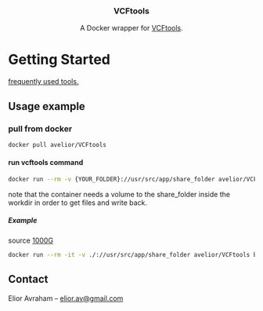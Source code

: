 <p align="center">
  <h3 align="center">VCFtools</h3>

  <p align="center">
    A Docker wrapper for <a href="https://vcftools.github.io/index.html">VCFtools</a>.
  </p>
</p>

# Getting Started
[frequently used tools.](https://manpages.debian.org/testing/vcftools/index.html)

## Usage example
### pull from docker
```sh
docker pull avelior/VCFtools
```
#### run vcftools command
```sh
docker run --rm -v {YOUR_FOLDER}://usr/src/app/share_folder avelior/VCFtools {VCFTOOLS_COMMAND}
```
note that the container needs a volume to the share_folder inside the workdir in order to get files and write back.
##### Example
source [1000G](https://www.internationalgenome.org/faq/how-can-i-get-allele-frequency-my-variant/)
```sh
docker run --rm -it -v ./://usr/src/app/share_folder avelior/VCFtools bash -c "vcf-subset -c CEU.samples.list ALL.chr13.integrated_phase1_v3.20101123.snps_indels_svs.genotypes.vcf.gz"
```

## Contact
Elior Avraham – elior.av@gmail.com


